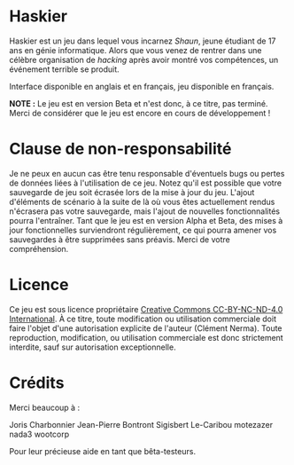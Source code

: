 
# Haskier

Haskier est un jeu dans lequel vous incarnez *Shaun*, jeune étudiant de 17 ans en génie informatique.
Alors que vous venez de rentrer dans une célèbre organisation de *hacking* après avoir montré vos compétences, un événement terrible se produit.

Interface disponible en anglais et en français, jeu disponible en français.

**NOTE :** Le jeu est en version Beta et n'est donc, à ce titre, pas terminé. Merci de considérer que le jeu est encore en cours de développement !

# Clause de non-responsabilité

Je ne peux en aucun cas être tenu responsable d'éventuels bugs ou pertes de données liées à l'utilisation de ce jeu.
Notez qu'il est possible que votre sauvegarde de jeu soit écrasée lors de la mise à jour du jeu. L'ajout d'éléments de scénario à la suite de là où vous êtes actuellement rendus n'écrasera pas votre sauvegarde, mais l'ajout de nouvelles fonctionnalités pourra l'entraîner.
Tant que le jeu est en version Alpha et Beta, des mises à jour fonctionnelles surviendront régulièrement, ce qui pourra amener vos sauvegardes à être supprimées sans préavis.
Merci de votre compréhension.

# Licence

Ce jeu est sous licence propriétaire [Creative Commons CC-BY-NC-ND-4.0 International](http://creativecommons.org/licenses/by-nc-nd/4.0/).
À ce titre, toute modification ou utilisation commerciale doit faire l'objet d'une autorisation explicite de l'auteur (Clément Nerma). Toute reproduction, modification, ou utilisation commerciale est donc strictement interdite, sauf sur autorisation exceptionnelle.

# Crédits

Merci beaucoup à :

Joris Charbonnier
Jean-Pierre Bontront
Sigisbert Le-Caribou
motezazer
nada3
wootcorp

Pour leur précieuse aide en tant que bêta-testeurs.
